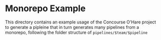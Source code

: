 # Monorepo Example

This directory contains an example usage of the Concourse O'Hare project
to generate a pipleine that in turn generates many pipelines from a monorepo,
following the folder structure of `pipelines/$team/$pipeline`
